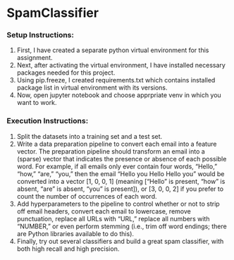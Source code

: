 # SpamClassifier
### Setup Instructions:
1. First, I have created a separate python virtual environment for this assignment.
2. Next, after activating the virtual environment, I have installed necessary packages needed for this project.
3. Using pip.freeze, I created requirements.txt which contains installed package list in virtual environment with its versions.
4. Now, open jupyter notebook and choose apprpriate venv in which you want to work.

### Execution Instructions:
1. Split the datasets into a training set and a test set.
2. Write a data preparation pipeline to convert each email into a feature vector. The preparation pipeline should transform an email into a (sparse) vector that indicates the presence or absence of each possible word. For example, if all emails only ever contain four words, “Hello,” “how,” “are,” “you,” then the email “Hello you Hello Hello you” would be converted into a vector [1, 0, 0, 1] (meaning [“Hello” is present, “how” is absent, “are” is absent, “you” is present]), or [3, 0, 0, 2] if you prefer to count the number of occurrences of each word.
3. Add hyperparameters to the pipeline to control whether or not to strip off email headers, convert each email to lowercase, remove punctuation, replace all URLs with “URL,” replace all numbers with “NUMBER,” or even perform stemming (i.e., trim off word endings; there are Python libraries available to do this).
4. Finally, try out several classifiers and build a great spam classifier, with both high recall and high precision.
